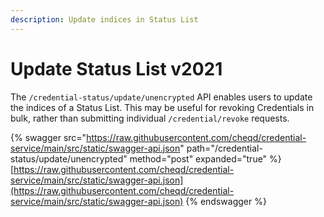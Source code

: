 ```yaml
---
description: Update indices in Status List
---
```


# Update Status List v2021

The `/credential-status/update/unencrypted` API enables users to update the indices of a Status List. This may be useful for revoking Credentials in bulk, rather than submitting individual `/credential/revoke` requests.

{% swagger src="https://raw.githubusercontent.com/cheqd/credential-service/main/src/static/swagger-api.json" path="/credential-status/update/unencrypted" method="post" expanded="true" %}
[https://raw.githubusercontent.com/cheqd/credential-service/main/src/static/swagger-api.json](https://raw.githubusercontent.com/cheqd/credential-service/main/src/static/swagger-api.json)
{% endswagger %}
